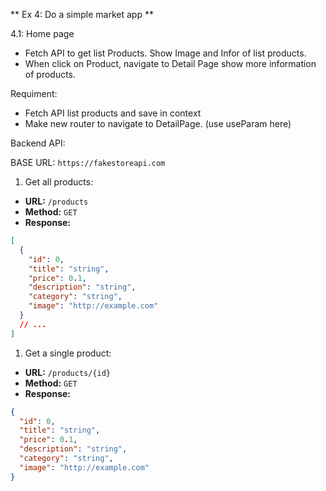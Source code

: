** Ex 4: Do a simple market app **

4.1: Home page
- Fetch API to get list Products. Show Image and Infor of list products. 
- When click on Product, navigate to Detail Page show more information of products.

Requiment: 
- Fetch API list products and save in context
- Make new router to navigate to DetailPage. (use useParam here)

Backend API: 

BASE URL: `https://fakestoreapi.com`

1. Get all products:

- **URL:** `/products`
- **Method:** `GET`
- **Response:**

```json
[
  {
    "id": 0,
    "title": "string",
    "price": 0.1,
    "description": "string",
    "category": "string",
    "image": "http://example.com"
  }
  // ...
]
```

1. Get a single product:

- **URL:** `/products/{id}`
- **Method:** `GET`
- **Response:**

```json
{
  "id": 0,
  "title": "string",
  "price": 0.1,
  "description": "string",
  "category": "string",
  "image": "http://example.com"
}
```